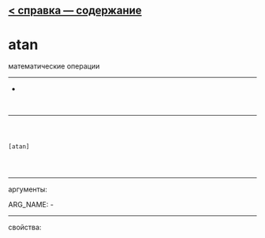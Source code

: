 [< справка — содержание](ceammc_lib.html)
---

# atan


математические операции

---

-
<br>


---


```



[atan]


            
```

---
аргументы:

ARG_NAME: -<br>

---
свойства:


